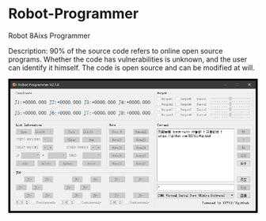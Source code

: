 # Robot-Programmer
Robot 8Aixs Programmer

Description: 90% of the source code refers to online open source programs. Whether the code has vulnerabilities is unknown, and the user can identify it himself. The code is open source and can be modified at will.


![image](https://github.com/XXY12138github/Robot-Programmer/blob/main/jietu.png)

